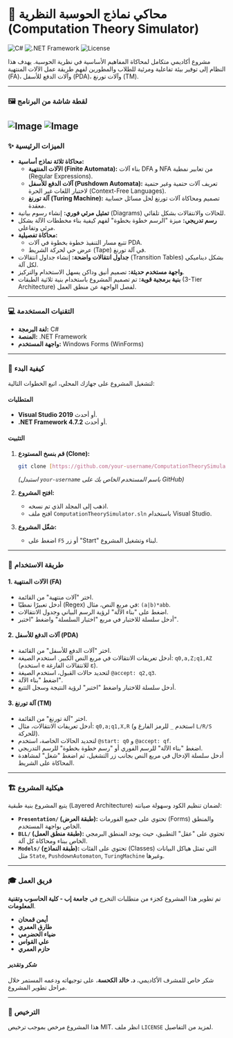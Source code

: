 # 🤖 محاكي نماذج الحوسبة النظرية (Computation Theory Simulator)

![C#](https://img.shields.io/badge/Language-C%23-blueviolet)
![.NET Framework](https://img.shields.io/badge/Framework-.NET%20WinForms-blue)
![License](https://img.shields.io/badge/License-MIT-green)

مشروع أكاديمي متكامل لمحاكاة المفاهيم الأساسية في نظرية الحوسبة. يهدف هذا النظام إلى توفير بيئة تفاعلية ومرئية للطلاب والمطورين لفهم طريقة عمل الآلات المنتهية (FA)، وآلات الدفع للأسفل (PDA)، وآلات تورنغ (TM).

---

### 🖼️ لقطة شاشة من البرنامج



![Image](https://github.com/user-attachments/assets/6eb6638c-31fd-40d5-8091-519c5e581a70)
![Image](https://github.com/user-attachments/assets/844aa184-31dc-416b-97e7-2340a8caabf7)
---

### ✨ الميزات الرئيسية

- **محاكاة ثلاثة نماذج أساسية:**
    - **الآلات المنتهية (Finite Automata):** بناء آلات DFA و NFA من تعابير نمطية (Regular Expressions).
    - **آلات الدفع للأسفل (Pushdown Automata):** تعريف آلات حتمية وغير حتمية لاختبار اللغات غير الحرة (Context-Free Languages).
    - **آلة تورنغ (Turing Machine):** تصميم ومحاكاة آلات تورنغ لحل مسائل حسابية معقدة.
- **تمثيل مرئي فوري:** إنشاء رسوم بيانية (Diagrams) للحالات والانتقالات بشكل تلقائي.
- **رسم تدريجي:** ميزة "الرسم خطوة بخطوة" لفهم كيفية بناء مخططات الآلة بشكل مرئي وتفاعلي.
- **محاكاة تفصيلية:**
    - تتبع مسار التنفيذ خطوة بخطوة في آلات PDA.
    - عرض حي لحركة الشريط (Tape) في آلة تورنغ.
- **جداول انتقالات واضحة:** إنشاء جداول انتقالات (Transition Tables) بشكل ديناميكي لكل آلة.
- **واجهة مستخدم حديثة:** تصميم أنيق وداكن يسهل الاستخدام والتركيز.
- **بنية برمجية قوية:** تم تصميم المشروع باستخدام بنية ثلاثية الطبقات (3-Tier Architecture) لفصل الواجهة عن منطق العمل.

---

### 💻 التقنيات المستخدمة

- **لغة البرمجة:** C#
- **المنصة:** .NET Framework
- **واجهة المستخدم:** Windows Forms (WinForms)

---

### 🚀 كيفية البدء

لتشغيل المشروع على جهازك المحلي، اتبع الخطوات التالية:

#### المتطلبات
- **Visual Studio 2019** أو أحدث.
- **.NET Framework 4.7.2** أو أحدث.

#### التثبيت
1.  **قم بنسخ المستودع (Clone):**
    ```bash
    git clone [https://github.com/your-username/ComputationTheorySimulator.git](https://github.com/your-username/ComputationTheorySimulator.git)
    ```
    *(استبدل `your-username` باسم المستخدم الخاص بك على GitHub)*

2.  **افتح المشروع:**
    - اذهب إلى المجلد الذي تم نسخه.
    - افتح ملف `ComputationTheorySimulator.sln` باستخدام Visual Studio.

3.  **شغّل المشروع:**
    - اضغط على `F5` أو زر "Start" لبناء وتشغيل المشروع.

---

### 📝 طريقة الاستخدام

#### 1. الآلات المنتهية (FA)
- اختر "آلات منتهية" من القائمة.
- أدخل تعبيرًا نمطيًا (Regex) في مربع النص، مثال: `(a|b)*abb`.
- اضغط على "بناء الآلة" لرؤية الرسم البياني وجدول الانتقالات.
- أدخل سلسلة للاختبار في مربع "اختبار السلسلة" واضغط "اختبر".

#### 2. آلات الدفع للأسفل (PDA)
- اختر "آلات الدفع للأسفل" من القائمة.
- أدخل تعريفات الانتقالات في مربع النص الكبير. استخدم الصيغة: `q0,a,Z;q1,AZ` (استخدم `e` للانتقالات الفارغة ε).
- لتحديد حالات القبول، استخدم الصيغة `@accept: q2,q3`.
- اضغط "بناء الآلة".
- أدخل سلسلة للاختبار واضغط "اختبر" لرؤية النتيجة وسجل التتبع.

#### 3. آلة تورنغ (TM)
- اختر "آلة تورنغ" من القائمة.
- أدخل تعريفات الانتقالات، مثال: `q0,a;q1,X,R` (استخدم `_` للرمز الفارغ و `L/R/S` للحركة).
- لتحديد الحالات الخاصة، استخدم `@start: q0` و `@accept: qf`.
- اضغط "بناء الآلة" للرسم الفوري أو "رسم خطوة بخطوة" للرسم التدريجي.
- أدخل سلسلة الإدخال في مربع النص بجانب زر التشغيل، ثم اضغط "شغل" لمشاهدة المحاكاة على الشريط.

---

### 🏗️ هيكلية المشروع

يتبع المشروع بنية طبقية (Layered Architecture) لضمان تنظيم الكود وسهولة صيانته:

- **`Presentation/` (طبقة العرض):** تحتوي على جميع الفورمات (Forms) والمنطق الخاص بواجهة المستخدم.
- **`BLL/` (طبقة منطق العمل):** تحتوي على "عقل" التطبيق، حيث يوجد المنطق البرمجي الخاص ببناء ومحاكاة كل آلة.
- **`Models/` (طبقة النماذج):** تحتوي على الفئات (Classes) التي تمثل هياكل البيانات مثل `State`, `PushdownAutomaton`, `TuringMachine` وغيرها.

---

### 🎓 فريق العمل

تم تطوير هذا المشروع كجزء من متطلبات التخرج في **جامعة إب - كلية الحاسوب وتقنية المعلومات**.

- **أيمن قمحان**
- **طارق العمري**
- **ضياء الحضرمي**
- **علي القواس**
- **حازم العمري**

#### شكر وتقدير

شكر خاص للمشرف الأكاديمي، **د. خالد الكحسة**، على توجيهاته ودعمه المستمر خلال مراحل تطوير المشروع.

---

### 📜 الترخيص

هذا المشروع مرخص بموجب ترخيص MIT. انظر ملف `LICENSE` لمزيد من التفاصيل.
